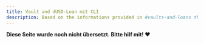 ```yaml
---
title: Vault und dUSD-Loan mit CLI
description: Based on the informations provided in #vaults-and-loans this guide will describes all steps on howto generate a DFI only vault to mint some DUSD to profit from the negative interest rate.
---
```


**Diese Seite wurde noch nicht übersetzt. Bitte hilf mit! ❤**
